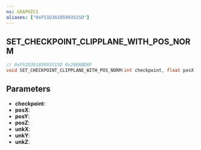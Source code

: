 ```yaml
---
ns: GRAPHICS
aliases: ["0xF51D36185993515D"]
---
```

## SET_CHECKPOINT_CLIPPLANE_WITH_POS_NORM

```c
// 0xF51D36185993515D 0x20EABD0F
void SET_CHECKPOINT_CLIPPLANE_WITH_POS_NORM(int checkpoint, float posX, float posY, float posZ, float unkX, float unkY, float unkZ);
```

## Parameters
* **checkpoint**: 
* **posX**: 
* **posY**: 
* **posZ**: 
* **unkX**: 
* **unkY**: 
* **unkZ**: 

